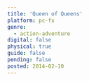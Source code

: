 ```yaml
---
title: 'Queen of Queens'
platform: pc-fx
genre:
  - action-adventure
digital: false
physical: true
guide: false
pending: false
posted: 2014-02-10
---
```

